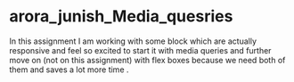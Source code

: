 # arora_junish_Media_quesries
In this assignment I am working with some block which are actually responsive and feel so excited to start it with media queries and further move on (not on this assignment) with flex boxes because we need both of them and saves a lot more time .
